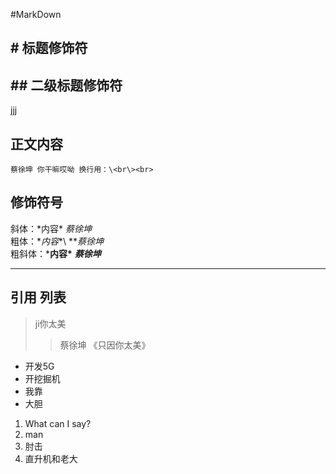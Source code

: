 #MarkDown
## \# 标题修饰符
## \## 二级标题修饰符
jjj
## 正文内容
	蔡徐坤 你干嘛哎呦 换行用：\<br\><br>
## 修饰符号
斜体：\*内容\* *蔡徐坤*<br>
粗体：\**内容**\ ***蔡徐坤*<br>
粗斜体：\***内容\*** ***蔡徐坤***<br>

---

## 引用 列表
>ji你太美
>>蔡徐坤
>>《只因你太美》
* 开发5G
* 开挖掘机
* 我靠
* 大胆
1. What can I say?
2. man
3. 肘击
4. 直升机和老大


	
